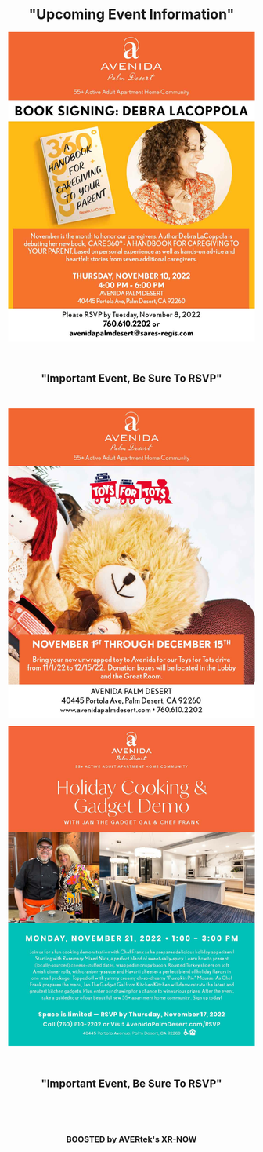 <div align="center">
  
<h1><b> "Upcoming Event Information" </b></h1> <!-- Loads <model-viewer> for old browsers like IE11: -->

  <p align="center">
  <img src="images/APD-Book-Signing-111022.jpg" width=750>
  </p>
  <br>
  <h2><b> "Important Event, Be Sure To RSVP" </b></h2>
  <br>
  <p align="center">
  <img src="images/APD-Toys-for-Tots-2022.jpg" width=750>
  </p>
  <p align="center">
  <img src="images/APD Flyer Jan_Frank 11-22.jpg" width=750>
  </p>
  <br>
  <h2><b> "Important Event, Be Sure To RSVP" </b></h2>
  <br>
  <br><br>
<h3 style="text-align: center;" markdown="1"><a href="https://avertek.net/xr-now" onclick="getOutboundLink('https://avertek.net/xr-now'); return false;">BOOSTED by AVERtek's XR-NOW</a></h3> 
  <br><br>
</div>
